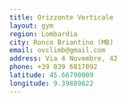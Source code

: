 ```yaml
---
title: Orizzonte Verticale
layout: gym
region: Lombardia
city: Ronco Briantino (MB)
email: ovclimb@gmail.com
address: Via 4 Novembre, 42
phone: +39 039 6817092
latitude: 45.66790009
longitude: 9.39889622
---
```


